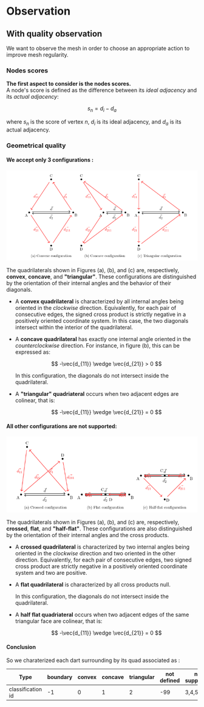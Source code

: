 # Observation

## With quality observation

We want to observe the mesh in order to choose an appropriate action to improve mesh regularity.

### Nodes scores

**The first aspect to consider is the nodes scores.**  
A node's score is defined as the difference between its *ideal adjacency* and its *actual adjacency*:

$$
s_n = d_i - d_a
$$

where  $s_n$ is the score of vertex $n$, $d_i$ is its ideal adjacency, and $d_a$ is its actual adjacency.

### Geometrical quality

#### We accept only 3 configurations :

<img src="img/actions/accepted_config.png" width="600"/>

The quadrilaterals shown in Figures (a), (b), and (c) are, respectively, **convex**, **concave**, and **"triangular"**. These configurations are distinguished by the orientation of their internal angles and the behavior of their diagonals.

- A **convex quadrilateral** is characterized by all internal angles being oriented in the *clockwise* direction. Equivalently, for each pair of consecutive edges, the signed cross product is strictly negative in a positively oriented coordinate system. In this case, the two diagonals intersect within the interior of the quadrilateral.

- A **concave quadrilateral** has exactly one internal angle oriented in the *counterclockwise* direction. For instance, in figure (b), this can be expressed as:

  $$
  -\vec{d_{11}} \wedge \vec{d_{21}} > 0
  $$

  In this configuration, the diagonals do not intersect inside the quadrilateral.

- A **"triangular" quadriateral** occurs when two adjacent edges are colinear, that is:

  $$
  -\vec{d_{11}} \wedge \vec{d_{21}} = 0
  $$

#### All other configurations are not supported:
<img src="img/actions/refused_config.png" width="600"/>

The quadrilaterals shown in Figures (a), (b), and (c) are, respectively, **crossed**, **flat**, and **"half-flat"**. These configurations are also distinguished by the orientation of their internal angles and the cross products.

- A **crossed quadrilateral** is characterized by two internal angles being oriented in the *clockwise* direction and two oriented in the other direction. Equivalently, for each pair of consecutive edges, two signed cross product are strictly negative in a positively oriented coordinate system and two are positive.

- A **flat quadrilateral** is characterized by all cross products null.

  In this configuration, the diagonals do not intersect inside the quadrilateral.

- A **half flat quadriateral** occurs when two adjacent edges of the same triangular face are colinear, that is:

  $$
  -\vec{d_{11}} \wedge \vec{d_{21}} = 0
  $$

#### Conclusion

So we charaterized each dart surrounding by its quad associated as :

| Type              | boundary | convex | concave | triangular | not defined | not supported | 
|-------------------|----------|--------|---------|------------|-------------|------------|
| classification id | -1       | 0      | 1       | 2          | -99         | 3,4,5      |